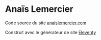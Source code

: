 # Anaïs Lemercier

Code source du site [anaislemercier.com](https://anaislemercier.com/)

Construit avec le générateur de site [Eleventy](https://www.11ty.dev/)

